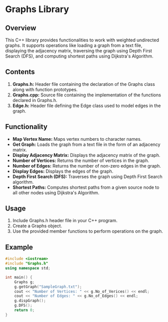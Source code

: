 # Graphs Library

## Overview
This C++ library provides functionalities to work with weighted undirected graphs. It supports operations like loading a graph from a text file, displaying the adjacency matrix, traversing the graph using Depth First Search (DFS), and computing shortest paths using Dijkstra's Algorithm.

## Contents
1. **Graphs.h:** Header file containing the declaration of the Graphs class along with function prototypes.
2. **Graphs.cpp:** Source file containing the implementation of the functions declared in Graphs.h.
3. **Edge.h:** Header file defining the Edge class used to model edges in the graph.

## Functionality
- **Map Vertex Name:** Maps vertex numbers to character names.
- **Get Graph:** Loads the graph from a text file in the form of an adjacency matrix.
- **Display Adjacency Matrix:** Displays the adjacency matrix of the graph.
- **Number of Vertices:** Returns the number of vertices in the graph.
- **Number of Edges:** Returns the number of non-zero edges in the graph.
- **Display Edges:** Displays the edges of the graph.
- **Depth First Search (DFS):** Traverses the graph using Depth First Search algorithm.
- **Shortest Paths:** Computes shortest paths from a given source node to all other nodes using Dijkstra's Algorithm.

## Usage
1. Include Graphs.h header file in your C++ program.
2. Create a Graphs object.
3. Use the provided member functions to perform operations on the graph.

## Example
```cpp
#include <iostream>
#include "Graphs.h"
using namespace std;

int main() {
    Graphs g;
    g.getGraph("SampleGraph.txt");
    cout << "Number of Vertices: " << g.No_of_Verices() << endl;
    cout << "Number of Edges: " << g.No_of_Edges() << endl;
    g.dispGraph();
    g.DFS();
    return 0;
}
